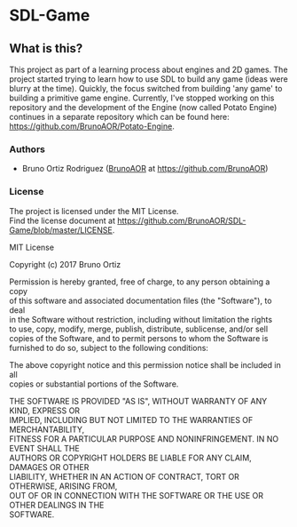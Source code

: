 # SDL-Game

## What is this?
This project as part of a learning process about engines and 2D games. The project started trying to learn how to use SDL to build any game (ideas were blurry at the time). Quickly, the focus switched from building 'any game' to building a primitive game engine. Currently, I've stopped working on this repository and the development of the Engine (now called Potato Engine) continues in a separate repository which can be found here: https://github.com/BrunoAOR/Potato-Engine.

### Authors
* Bruno Ortiz Rodriguez ([BrunoAOR](https://github.com/BrunoAOR) at https://github.com/BrunoAOR)

### License
The project is licensed under the MIT License.  
Find the license document at https://github.com/BrunoAOR/SDL-Game/blob/master/LICENSE.

MIT License

Copyright (c) 2017 Bruno Ortiz

Permission is hereby granted, free of charge, to any person obtaining a copy  
of this software and associated documentation files (the "Software"), to deal  
in the Software without restriction, including without limitation the rights  
to use, copy, modify, merge, publish, distribute, sublicense, and/or sell  
copies of the Software, and to permit persons to whom the Software is  
furnished to do so, subject to the following conditions:  

The above copyright notice and this permission notice shall be included in all  
copies or substantial portions of the Software.

THE SOFTWARE IS PROVIDED "AS IS", WITHOUT WARRANTY OF ANY KIND, EXPRESS OR  
IMPLIED, INCLUDING BUT NOT LIMITED TO THE WARRANTIES OF MERCHANTABILITY,  
FITNESS FOR A PARTICULAR PURPOSE AND NONINFRINGEMENT. IN NO EVENT SHALL THE  
AUTHORS OR COPYRIGHT HOLDERS BE LIABLE FOR ANY CLAIM, DAMAGES OR OTHER  
LIABILITY, WHETHER IN AN ACTION OF CONTRACT, TORT OR OTHERWISE, ARISING FROM,  
OUT OF OR IN CONNECTION WITH THE SOFTWARE OR THE USE OR OTHER DEALINGS IN THE  
SOFTWARE.